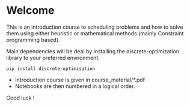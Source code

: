 # Welcome

This is an introduction course to scheduling problems and how to solve them using either heuristic or mathematical methods (mainly Constraint programming based).

Main dependencies will be deal by installing the discrete-optimization library to your preferred  environment.

```
pip install discrete-optimisation
```

- Introduction course is given in course_material/*.pdf
- Notebooks are then numbered in a logical order.

Good luck !  